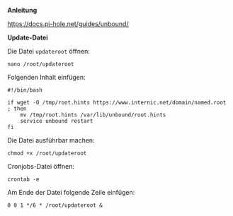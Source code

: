 **Anleitung**

https://docs.pi-hole.net/guides/unbound/

**Update-Datei**

Die Datei `updateroot` öffnen:
```
nano /root/updateroot
```

Folgenden Inhalt einfügen:
```
#!/bin/bash

if wget -O /tmp/root.hints https://www.internic.net/domain/named.root ; then
    mv /tmp/root.hints /var/lib/unbound/root.hints
    service unbound restart
fi
```

Die Datei ausführbar machen:
```
chmod +x /root/updateroot
```

Cronjobs-Datei öffnen:<br>
```
crontab -e
````

Am Ende der Datei folgende Zeile einfügen:
```
0 0 1 */6 * /root/updateroot &
```
